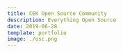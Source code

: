 ```yaml
---
title: CEK Open Source Community
description: Everything Open Source
date: 2019-06-28
template: portfolio
image: ./osc.png
---
```

